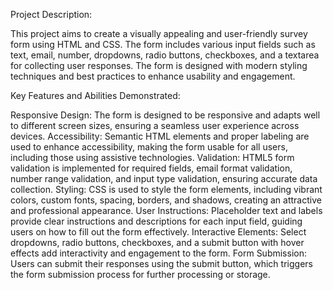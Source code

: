 Project Description:

This project aims to create a visually appealing and user-friendly survey form using HTML and CSS. The form includes various input fields such as text, email, number, dropdowns, radio buttons, checkboxes, and a textarea for collecting user responses. The form is designed with modern styling techniques and best practices to enhance usability and engagement.

Key Features and Abilities Demonstrated:

Responsive Design: The form is designed to be responsive and adapts well to different screen sizes, ensuring a seamless user experience across devices.
Accessibility: Semantic HTML elements and proper labeling are used to enhance accessibility, making the form usable for all users, including those using assistive technologies.
Validation: HTML5 form validation is implemented for required fields, email format validation, number range validation, and input type validation, ensuring accurate data collection.
Styling: CSS is used to style the form elements, including vibrant colors, custom fonts, spacing, borders, and shadows, creating an attractive and professional appearance.
User Instructions: Placeholder text and labels provide clear instructions and descriptions for each input field, guiding users on how to fill out the form effectively.
Interactive Elements: Select dropdowns, radio buttons, checkboxes, and a submit button with hover effects add interactivity and engagement to the form.
Form Submission: Users can submit their responses using the submit button, which triggers the form submission process for further processing or storage.
